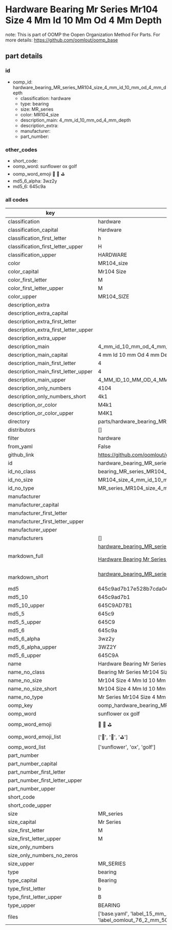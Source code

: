 # Hardware Bearing Mr Series Mr104 Size 4 Mm Id 10 Mm Od 4 Mm Depth  

note: This is part of OOMP the Oopen Organization Method For Parts. For more details: https://github.com/oomlout/oomp_base

##  part details





### id
* oomp_id: hardware_bearing_MR_series_MR104_size_4_mm_id_10_mm_od_4_mm_depth
  * classification: hardware
  * type: bearing
  * size: MR_series
  * color: MR104_size
  * description_main: 4_mm_id_10_mm_od_4_mm_depth
  * description_extra: 
  * manufacturer: 
  * part_number: 

### other_codes
* short_code: 
* oomp_word: sunflower ox golf
* oomp_word_emoji :sunflower: :ox: :golf:
* md5_6_alpha: 3wz2y
* md5_6: 645c9a

### all codes 
| key | value |  
| --- | --- |  
| classification | hardware |  
| classification_capital | Hardware |  
| classification_first_letter | h |  
| classification_first_letter_upper | H |  
| classification_upper | HARDWARE |  
| color | MR104_size |  
| color_capital | Mr104 Size |  
| color_first_letter | M |  
| color_first_letter_upper | M |  
| color_upper | MR104_SIZE |  
| description_extra |  |  
| description_extra_capital |  |  
| description_extra_first_letter |  |  
| description_extra_first_letter_upper |  |  
| description_extra_upper |  |  
| description_main | 4_mm_id_10_mm_od_4_mm_depth |  
| description_main_capital | 4 mm Id 10 mm Od 4 mm Depth |  
| description_main_first_letter | 4 |  
| description_main_first_letter_upper | 4 |  
| description_main_upper | 4_MM_ID_10_MM_OD_4_MM_DEPTH |  
| description_only_numbers | 4104 |  
| description_only_numbers_short | 4k1 |  
| description_or_color | M4k1 |  
| description_or_color_upper | M4K1 |  
| directory | parts/hardware_bearing_MR_series_MR104_size_4_mm_id_10_mm_od_4_mm_depth |  
| distributors | [] |  
| filter | hardware |  
| from_yaml | False |  
| github_link | https://github.com/oomlout/oomlout_oomp_part_src/tree/main/parts/hardware_bearing_MR_series_MR104_size_4_mm_id_10_mm_od_4_mm_depth/working |  
| id | hardware_bearing_MR_series_MR104_size_4_mm_id_10_mm_od_4_mm_depth |  
| id_no_class | bearing_MR_series_MR104_size_4_mm_id_10_mm_od_4_mm_depth |  
| id_no_size | MR104_size_4_mm_id_10_mm_od_4_mm_depth |  
| id_no_type | MR_series_MR104_size_4_mm_id_10_mm_od_4_mm_depth |  
| manufacturer |  |  
| manufacturer_capital |  |  
| manufacturer_first_letter |  |  
| manufacturer_first_letter_upper |  |  
| manufacturer_upper |  |  
| manufacturers | [] |  
| markdown_full | [hardware_bearing_MR_series_MR104_size_4_mm_id_10_mm_od_4_mm_depth](https://github.com/oomlout/oomlout_oomp_part_src/tree/main/parts/hardware_bearing_MR_series_MR104_size_4_mm_id_10_mm_od_4_mm_depth/working)<br>[](https://github.com/oomlout/oomlout_oomp_part_src/tree/main/parts/hardware_bearing_MR_series_MR104_size_4_mm_id_10_mm_od_4_mm_depth/working)<br>[Hardware Bearing Mr Series Mr104 Size 4 Mm Id 10 Mm Od 4 Mm Depth](https://github.com/oomlout/oomlout_oomp_part_src/tree/main/parts/hardware_bearing_MR_series_MR104_size_4_mm_id_10_mm_od_4_mm_depth/working)<br><br> |  
| markdown_short | [hardware_bearing_MR_series_MR104_size_4_mm_id_10_mm_od_4_mm_depth](https://github.com/oomlout/oomlout_oomp_part_src/tree/main/parts/hardware_bearing_MR_series_MR104_size_4_mm_id_10_mm_od_4_mm_depth/working)<br><br> |  
| md5 | 645c9ad7b17e528b7cda04231f50d374 |  
| md5_10 | 645c9ad7b1 |  
| md5_10_upper | 645C9AD7B1 |  
| md5_5 | 645c9 |  
| md5_5_upper | 645C9 |  
| md5_6 | 645c9a |  
| md5_6_alpha | 3wz2y |  
| md5_6_alpha_upper | 3WZ2Y |  
| md5_6_upper | 645C9A |  
| name | Hardware Bearing Mr Series Mr104 Size 4 Mm Id 10 Mm Od 4 Mm Depth |  
| name_no_class | Bearing Mr Series Mr104 Size 4 Mm Id 10 Mm Od 4 Mm Depth |  
| name_no_size | Mr104 Size 4 Mm Id 10 Mm Od 4 Mm Depth |  
| name_no_size_short | Mr104 Size 4 Mm Id 10 Mm Od 4 Mm Depth |  
| name_no_type | Mr Series Mr104 Size 4 Mm Id 10 Mm Od 4 Mm Depth |  
| oomp_key | oomp_hardware_bearing_MR_series_MR104_size_4_mm_id_10_mm_od_4_mm_depth |  
| oomp_word | sunflower ox golf |  
| oomp_word_emoji | :sunflower: :ox: :golf: |  
| oomp_word_emoji_list | [':sunflower:', ':ox:', ':golf:'] |  
| oomp_word_list | ['sunflower', 'ox', 'golf'] |  
| part_number |  |  
| part_number_capital |  |  
| part_number_first_letter |  |  
| part_number_first_letter_upper |  |  
| part_number_upper |  |  
| short_code |  |  
| short_code_upper |  |  
| size | MR_series |  
| size_capital | Mr Series |  
| size_first_letter | M |  
| size_first_letter_upper | M |  
| size_only_numbers |  |  
| size_only_numbers_no_zeros |  |  
| size_upper | MR_SERIES |  
| type | bearing |  
| type_capital | Bearing |  
| type_first_letter | b |  
| type_first_letter_upper | B |  
| type_upper | BEARING |  
| files | ['base.yaml', 'label_15_mm_30_mm.pdf', 'label_15_mm_30_mm.svg', 'label_76_2_mm_50_8_mm.pdf', 'label_76_2_mm_50_8_mm.svg', 'label_oomlout_76_2_mm_50_8_mm.pdf', 'label_oomlout_76_2_mm_50_8_mm.svg', 'readme.md', 'working.json', 'working.yaml'] |  
